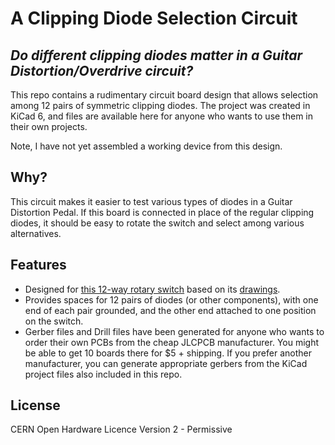 # A Clipping Diode Selection Circuit
## _Do different clipping diodes matter in a Guitar Distortion/Overdrive circuit?_

This repo contains a rudimentary circuit board design that allows selection among 12 pairs of symmetric clipping diodes. The project was created in KiCad 6, and files are available here for anyone who wants to use them in their own projects.

Note, I have not yet assembled a working device from this design. 

## Why?
This circuit makes it easier to test various types of diodes in a Guitar Distortion Pedal. If this board is connected in place of the regular clipping diodes, it should be easy to rotate the switch and select among various alternatives.

## Features
- Designed for [this 12-way rotary switch](https://www.digikey.com/en/products/detail/e-switch/KC10A9-501NPS/1804492) based on its [drawings](https://spec_sheets.e-switch.com/specs/G527521.pdf). 
- Provides spaces for 12 pairs of diodes (or other components), with one end of each pair grounded, and the other end attached to one position on the switch.
- Gerber files and Drill files have been generated for anyone who wants to order their own PCBs from the cheap JLCPCB manufacturer. You might be able to get 10 boards there for $5 + shipping. If you prefer another manufacturer, you can generate appropriate gerbers from the KiCad project files also included in this repo.

## License

CERN Open Hardware Licence Version 2 - Permissive

